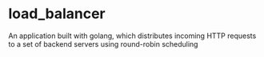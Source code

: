 # load_balancer
An application built with golang, which distributes incoming HTTP requests to a set of backend servers using round-robin scheduling
